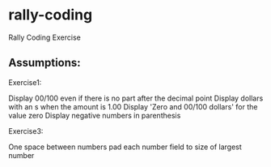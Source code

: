 rally-coding
============

Rally Coding Exercise

Assumptions:
------------

Exercise1:

Display 00/100 even if there is no part after the decimal point
Display dollars with an s when the amount is 1.00
Display 'Zero and 00/100 dollars' for the value zero
Display negative numbers in parenthesis


Exercise3:

One space between numbers
pad each number field to size of largest number
